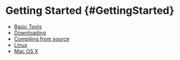 Getting Started {#GettingStarted}
===============

 * [Basic Tools](README.md)
 * [Downloading](download.md)
 * [Compiling from source](compiling.md)
 * [Linux](linux.md)
 * [Mac OS X](mac.md)
 





